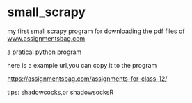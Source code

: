 # small_scrapy
my first small scrapy  program  for downloading the  pdf files of www.assignmentsbag.com

a pratical python program

here is a example url,you can copy it to the program

https://assignmentsbag.com/assignments-for-class-12/




tips:
shadowcocks,or shadowsocksR

